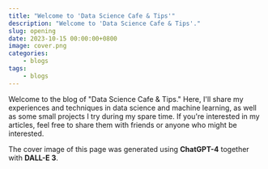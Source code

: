 ```yaml
---
title: "Welcome to 'Data Science Cafe & Tips'"
description: "Welcome to 'Data Science Cafe & Tips'."
slug: opening
date: 2023-10-15 00:00:00+0800
image: cover.png
categories:
    - blogs
tags:
    - blogs
---
```


Welcome to the blog of "Data Science Cafe & Tips." Here, I'll share my experiences and techniques in data science and machine learning, as well as some small projects I try during my spare time. If you're interested in my articles, feel free to share them with friends or anyone who might be interested.

The cover image of this page was generated using **ChatGPT-4** together with **DALL-E 3**.
